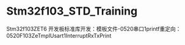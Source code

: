 # Stm32f103_STD_Training
Stm32f103ZET6 开发板标准库开发：模板文件-0520串口1printf重定向：0520F103ZeTmplUsart1InterruptRxTxPrint
